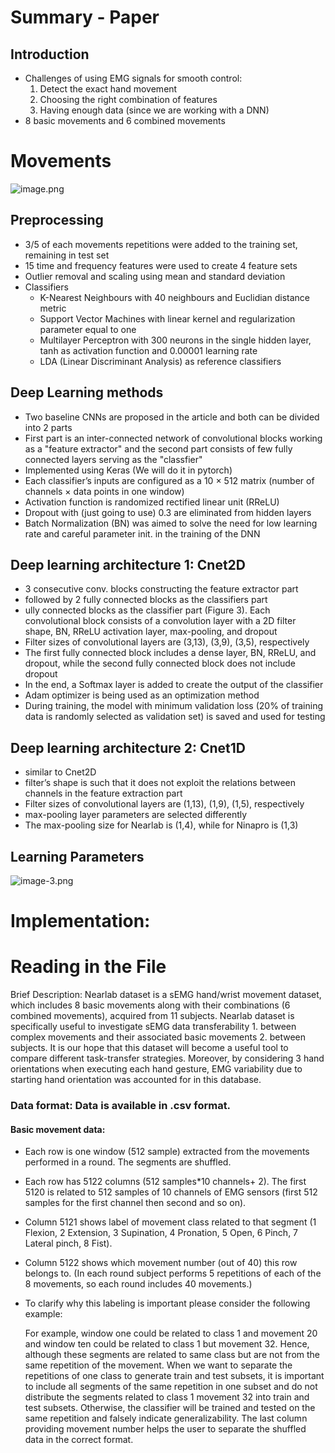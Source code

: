 # Summary - Paper

## Introduction 

- Challenges of using EMG signals for smooth control: 
    1. Detect the exact hand movement 
    2. Choosing the right combination of features
    3. Having enough data (since we are working with a DNN)
- 8 basic movements and 6 combined movements

# Movements
![image.png](attachment:image.png)

## Preprocessing

- 3/5 of each movements repetitions were added to the training set, remaining in test set
- 15 time and frequency features were used to create 4 feature sets
- Outlier removal and scaling using mean and standard deviation 
- Classifiers
    - K-Nearest Neighbours with 40 neighbours and Euclidian distance metric 
    - Support Vector Machines with linear kernel and regularization parameter equal to one 
    - Multilayer Perceptron with 300 neurons in the single hidden layer, tanh as activation function and 0.00001 learning rate
    - LDA (Linear Discriminant Analysis) as reference classifiers

## Deep Learning methods

- Two baseline CNNs are proposed in the article and both can be divided into 2 parts
- First part is an inter-connected network of convolutional blocks working as a "feature extractor" and the second part consists of few fully connected layers serving as the "classfier"
- Implemented using Keras (We will do it in pytorch)
- Each classifier’s inputs are configured as a 10 × 512 matrix (number of channels × data points in one window)
- Activation function is randomized rectified linear unit (RReLU)
- Dropout with (just going to use) 0.3 are eliminated from hidden layers
- Batch Normalization (BN) was aimed to solve the need for low learning rate and careful parameter init. in the training of the DNN 

## Deep learning architecture 1: Cnet2D

- 3 consecutive conv. blocks constructing the feature extractor part
- followed by 2 fully connected blocks as the classifiers part 
- ully connected blocks as the classifier part (Figure 3). Each convolutional block consists of a convolution layer with a 2D filter shape, BN, RReLU activation layer, max-pooling, and dropout
- Filter sizes of convolutional layers are (3,13), (3,9), (3,5), respectively
- The first fully connected block includes a dense layer, BN, RReLU, and dropout, while the second fully connected block does not include dropout
- In the end, a Softmax layer is added to create the output of the classifier
- Adam optimizer is being used as an optimization method
- During training, the model with minimum validation loss (20% of training data is randomly selected as validation set) is saved and used for testing

## Deep learning architecture 2: Cnet1D

- similar to Cnet2D
- filter’s shape is such that it does not exploit the relations between channels in the feature extraction part
- Filter sizes of convolutional layers are (1,13), (1,9), (1,5), respectively
- max-pooling layer parameters are selected differently
- The max-pooling size for Nearlab is (1,4), while for Ninapro is (1,3)

## Learning Parameters

![image-3.png](attachment:image-3.png)

# Implementation: 

# Reading in the File

Brief Description: Nearlab dataset is a sEMG hand/wrist movement dataset, which
includes 8 basic movements along with their combinations (6 combined
movements), acquired from 11 subjects. Nearlab dataset is specifically useful to
investigate sEMG data transferability 1. between complex movements and their
associated basic movements 2. between subjects. It is our hope that this dataset
will become a useful tool to compare different task-transfer strategies. Moreover,
by considering 3 hand orientations when executing each hand gesture, EMG
variability due to starting hand orientation was accounted for in this database.

### Data format: Data is available in .csv format.
#### Basic movement data:

- Each row is one window (512 sample) extracted from the movements performed in a round. The segments are shuffled. 
- Each row has 5122 columns (512 samples*10 channels+ 2). The first 5120 is related to 512 samples of 10 channels of EMG sensors (first 512 samples for the first channel then second and so on).
- Column 5121 shows label of movement class related to that segment (1 Flexion, 2 Extension, 3 Supination, 4 Pronation, 5 Open, 6 Pinch, 7 Lateral pinch, 8 Fist).
- Column 5122 shows which movement number (out of 40) this row belongs to. (In each round subject performs 5 repetitions of each of the 8 movements, so each round includes 40 movements.) 

- To clarify why this labeling is important please consider the following example:

    For example, window one could be related to class 1 and movement 20 and window
    ten could be related to class 1 but movement 32. Hence, although these segments
    are related to same class but are not from the same repetition of the movement.
    When we want to separate the repetitions of one class to generate train and test
    subsets, it is important to include all segments of the same repetition in one subset
    and do not distribute the segments related to class 1 movement 32 into train and
    test subsets. Otherwise, the classifier will be trained and tested on the same
    repetition and falsely indicate generalizability. The last column providing
    movement number helps the user to separate the shuffled data in the correct
    format.